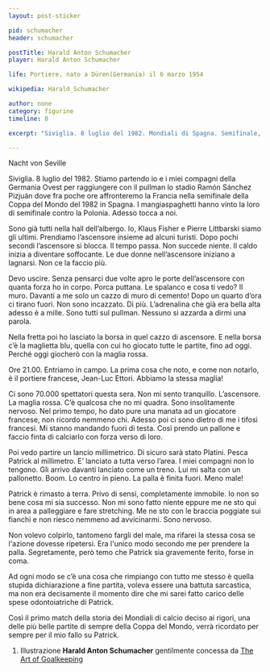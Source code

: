 ```yaml
---
layout: post-sticker

pid: schumacher
header: schumacher

postTitle: Harald Anton Schumacher
player: Harald Anton Schumacher

life: Portiere, nato a Düren(Germania) il 6 marzo 1954

wikipedia: Harald_Schumacher

author: none
category: figurine
timeline: 0

excerpt: "Siviglia. 8 luglio del 1982. Mondiali di Spagna. Semifinale, Germania Ovest contro Francia, finita ai rigori 5-4"

---
```

Nacht von Seville


Siviglia. 8 luglio del 1982. Stiamo partendo io e i miei compagni della Germania Ovest per raggiungere con il pullman lo stadio Ramón Sánchez Pizjuán dove fra poche ore affronteremo la Francia nella semifinale della Coppa del Mondo del 1982 in Spagna. I mangiaspaghetti hanno vinto la loro di semifinale contro la Polonia. Adesso tocca a noi.


Sono già tutti nella hall dell’albergo. Io, Klaus Fisher e Pierre Littbarski siamo gli ultimi. Prendiamo l’ascensore insieme ad alcuni turisti. Dopo pochi secondi l’ascensore si blocca. Il tempo passa. Non succede niente. Il caldo inizia a diventare soffocante. Le due donne nell’ascensore iniziano a lagnarsi. Non ce la faccio più.

Devo uscire. Senza pensarci due volte apro le porte dell’ascensore con quanta forza ho in corpo. Porca puttana. Le spalanco e cosa ti vedo? Il muro. Davanti a me solo un cazzo di muro di cemento! Dopo un quarto d’ora ci tirano fuori. Non sono incazzato. Di più. L’adrenalina che già era bella alta adesso è a mille. Sono tutti sul pullman. Nessuno si azzarda a dirmi una parola.

Nella fretta poi ho lasciato la borsa in quel cazzo di ascensore. E nella borsa c’è la maglietta blu, quella con cui ho giocato tutte le partite, fino ad oggi.  Perché oggi giocherò con la maglia rossa.


Ore 21.00. Entriamo in campo. La prima cosa che noto, e come non notarlo, è il portiere francese, Jean-Luc Ettori. Abbiamo la stessa maglia!

Ci sono 70.000 spettatori questa sera. Non mi sento tranquillo. L’ascensore. La maglia rossa. C’è qualcosa che no mi quadra. Sono insolitamente nervoso. Nel primo tempo, ho dato pure una manata ad un giocatore francese, non ricordo nemmeno chi. Adesso poi ci sono dietro di me i tifosi francesi. Mi stanno mandando fuori di testa. Così prendo un pallone e faccio finta di calciarlo con forza verso di loro.

Poi vedo partire un lancio millimetrico. Di sicuro sarà stato Platini. Pesca Patrick al millimetro. E’ lanciato a tutta verso l’area. I miei compagni non lo tengono. Gli arrivo davanti lanciato come un treno. Lui mi salta con un pallonetto. Boom. Lo centro in pieno. La palla è finita fuori. Meno male!


Patrick è rimasto a terra. Privo di sensi, completamente immobile. Io non so bene cosa mi sia successo. Non mi sono fatto niente eppure me ne sto qui in area a palleggiare e fare stretching. Me ne sto con le braccia poggiate sui fianchi e non riesco nemmeno ad avvicinarmi. Sono nervoso.

Non volevo colpirlo, tantomeno fargli del male, ma rifarei la stessa cosa se l'azione dovesse ripetersi. Era l'unico modo secondo me per prendere la palla. Segretamente, però temo che Patrick sia gravemente ferito, forse in coma.


Ad ogni modo se c’è una cosa che rimpiango con tutto me stesso è quella stupida dichiarazione a fine partita, voleva essere una battuta sarcastica, ma non era decisamente il momento dire che mi sarei fatto carico delle spese odontoiatriche di Patrick.


Così il primo match della storia dei Mondiali di calcio deciso ai rigori, una delle più belle partite di sempre della Coppa del Mondo, verrà ricordato per sempre per il mio fallo su Patrick.

<div class="post-disclaimer">
<ol>
	<li>Illustrazione <b>Harald Anton Schumacher</b> gentilmente concessa da <a title="Harald Anton Schumacher - The Art of Goalkeeping" href="http://theartofgoalkeeping.com/" target="_blank">The Art of Goalkeeping</a></li>
</ol>
</div>

